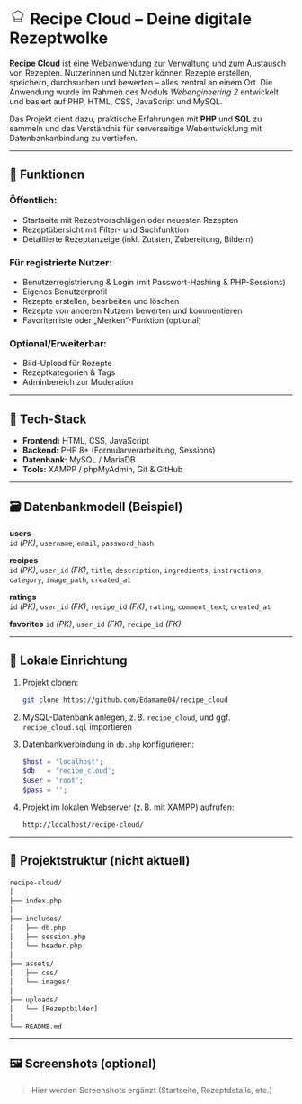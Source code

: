 # <img src="https://github.com/Edamame04/recipe_cloud/blob/main/src/img/logo_with_bg.svg" alt="logo" width="30"/> Recipe Cloud – Deine digitale Rezeptwolke

**Recipe Cloud** ist eine Webanwendung zur Verwaltung und zum Austausch von Rezepten. Nutzerinnen und Nutzer können Rezepte erstellen, speichern, durchsuchen und bewerten – alles zentral an einem Ort. Die Anwendung wurde im Rahmen des Moduls *Webengineering 2* entwickelt und basiert auf PHP, HTML, CSS, JavaScript und MySQL.

Das Projekt dient dazu, praktische Erfahrungen mit **PHP** und **SQL** zu sammeln und das Verständnis für serverseitige Webentwicklung mit Datenbankanbindung zu vertiefen.

---

## 🌟 Funktionen

### Öffentlich:
- Startseite mit Rezeptvorschlägen oder neuesten Rezepten
- Rezeptübersicht mit Filter- und Suchfunktion
- Detaillierte Rezeptanzeige (inkl. Zutaten, Zubereitung, Bildern)

### Für registrierte Nutzer:
- Benutzerregistrierung & Login (mit Passwort-Hashing & PHP-Sessions)
- Eigenes Benutzerprofil
- Rezepte erstellen, bearbeiten und löschen
- Rezepte von anderen Nutzern bewerten und kommentieren
- Favoritenliste oder „Merken“-Funktion (optional)

### Optional/Erweiterbar:
- Bild-Upload für Rezepte
- Rezeptkategorien & Tags
- Adminbereich zur Moderation

---

## 🧰 Tech-Stack

- **Frontend:** HTML, CSS, JavaScript
- **Backend:** PHP 8+ (Formularverarbeitung, Sessions)
- **Datenbank:** MySQL / MariaDB
- **Tools:** XAMPP / phpMyAdmin, Git & GitHub

---

## 🗃️ Datenbankmodell (Beispiel)

**users**  
`id` *(PK)*, `username`, `email`, `password_hash`

**recipes**  
`id` *(PK)*, `user_id` *(FK)*, `title`, `description`, `ingredients`, `instructions`, `category`, `image_path`, `created_at`

**ratings**  
`id` *(PK)*, `user_id` *(FK)*, `recipe_id` *(FK)*, `rating`, `comment_text`, `created_at`

**favorites**
`id` *(PK)*, `user_id` *(FK)*, `recipe_id` *(FK)*

---

## 🔧 Lokale Einrichtung

1. Projekt clonen:
   ```bash
   git clone https://github.com/Edamame04/recipe_cloud

2. MySQL-Datenbank anlegen, z. B. `recipe_cloud`, und ggf. `recipe_cloud.sql` importieren

3. Datenbankverbindung in `db.php` konfigurieren:

   ```php
   $host = 'localhost';
   $db   = 'recipe_cloud';
   $user = 'root';
   $pass = '';
   ```

4. Projekt im lokalen Webserver (z. B. mit XAMPP) aufrufen:

   ```
   http://localhost/recipe-cloud/
   ```

---

## 📁 Projektstruktur (nicht aktuell)

```
recipe-cloud/
│
├── index.php
│
├── includes/
│   ├── db.php
│   ├── session.php
│   └── header.php
│
├── assets/
│   ├── css/
│   └── images/
│
├── uploads/
│   └── [Rezeptbilder]
│
└── README.md
```

---

## 🖼️ Screenshots (optional)

> Hier werden Screenshots ergänzt (Startseite, Rezeptdetails, etc.)

